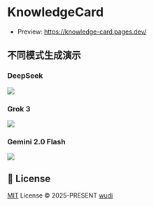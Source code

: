 # KnowledgeCard

- Preview: https://knowledge-card.pages.dev/

## 不同模式生成演示

### DeepSeek

![](https://cdn.jsdelivr.net/gh/cdLab996/picture-lib/wudi/notes/ai/knowledge-card/DeepSeek.png)

### Grok 3

![](https://cdn.jsdelivr.net/gh/cdLab996/picture-lib/wudi/notes/ai/knowledge-card/Grok3.png)

### Gemini 2.0 Flash

![](https://cdn.jsdelivr.net/gh/cdLab996/picture-lib/wudi/notes/ai/knowledge-card/Gemini-2.0-Flash.png)

## 📜 License

[MIT](./LICENSE) License &copy; 2025-PRESENT [wudi](https://github.com/WuChenDi)
